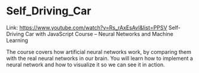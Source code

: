 # Self_Driving_Car

Link: https://www.youtube.com/watch?v=Rs_rAxEsAvI&list=PPSV
Self-Driving Car with JavaScript Course – Neural Networks and Machine Learning

The course covers how artificial neural networks work, by comparing them with the real neural networks in our brain. You will learn how to implement a neural network and how to visualize it so we can see it in action.
